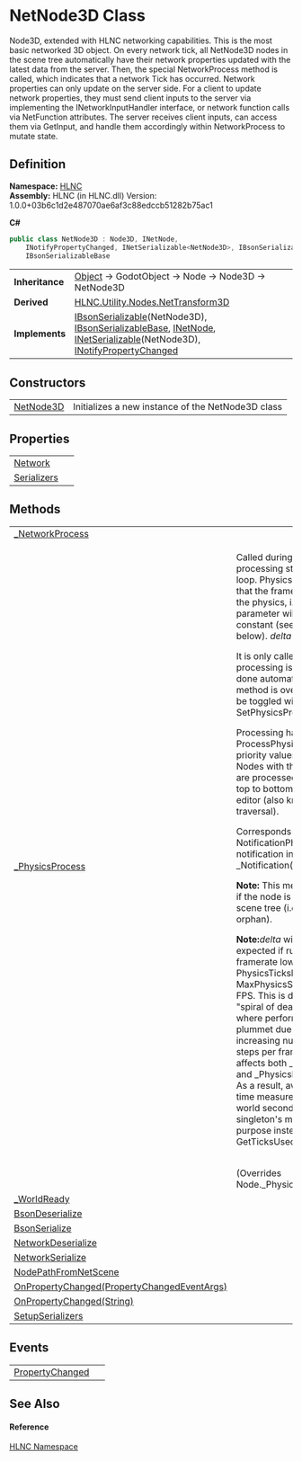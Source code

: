 # NetNode3D Class


Node3D, extended with HLNC networking capabilities. This is the most basic networked 3D object. On every network tick, all NetNode3D nodes in the scene tree automatically have their network properties updated with the latest data from the server. Then, the special NetworkProcess method is called, which indicates that a network Tick has occurred. Network properties can only update on the server side. For a client to update network properties, they must send client inputs to the server via implementing the INetworkInputHandler interface, or network function calls via NetFunction attributes. The server receives client inputs, can access them via GetInput, and handle them accordingly within NetworkProcess to mutate state.



## Definition
**Namespace:** <a href="N_HLNC">HLNC</a>  
**Assembly:** HLNC (in HLNC.dll) Version: 1.0.0+03b6c1d2e487070ae6af3c88edccb51282b75ac1

**C#**
``` C#
public class NetNode3D : Node3D, INetNode, 
	INotifyPropertyChanged, INetSerializable<NetNode3D>, IBsonSerializable<NetNode3D>, 
	IBsonSerializableBase
```

<table><tr><td><strong>Inheritance</strong></td><td><a href="https://learn.microsoft.com/dotnet/api/system.object" target="_blank" rel="noopener noreferrer">Object</a>  →  GodotObject  →  Node  →  Node3D  →  NetNode3D</td></tr>
<tr><td><strong>Derived</strong></td><td><a href="T_HLNC_Utility_Nodes_NetTransform3D">HLNC.Utility.Nodes.NetTransform3D</a></td></tr>
<tr><td><strong>Implements</strong></td><td><a href="T_HLNC_IBsonSerializable_1">IBsonSerializable</a>(NetNode3D), <a href="T_HLNC_IBsonSerializableBase">IBsonSerializableBase</a>, <a href="T_HLNC_INetNode">INetNode</a>, <a href="T_HLNC_INetSerializable_1">INetSerializable</a>(NetNode3D), <a href="https://learn.microsoft.com/dotnet/api/system.componentmodel.inotifypropertychanged" target="_blank" rel="noopener noreferrer">INotifyPropertyChanged</a></td></tr>
</table>



## Constructors
<table>
<tr>
<td><a href="M_HLNC_NetNode3D__ctor">NetNode3D</a></td>
<td>Initializes a new instance of the NetNode3D class</td></tr>
</table>

## Properties
<table>
<tr>
<td><a href="P_HLNC_NetNode3D_Network">Network</a></td>
<td> </td></tr>
<tr>
<td><a href="P_HLNC_NetNode3D_Serializers">Serializers</a></td>
<td> </td></tr>
</table>

## Methods
<table>
<tr>
<td><a href="M_HLNC_NetNode3D__NetworkProcess">_NetworkProcess</a></td>
<td> </td></tr>
<tr>
<td><a href="M_HLNC_NetNode3D__PhysicsProcess">_PhysicsProcess</a></td>
<td><p>Called during the physics processing step of the main loop. Physics processing means that the frame rate is synced to the physics, i.e. the <em>delta</em> parameter will <em>generally</em> be constant (see exceptions below). <em>delta</em> is in seconds.</p><p>

It is only called if physics processing is enabled, which is done automatically if this method is overridden, and can be toggled with SetPhysicsProcess(Boolean).</p><p>

Processing happens in order of ProcessPhysicsPriority, lower priority values are called first. Nodes with the same priority are processed in tree order, or top to bottom as seen in the editor (also known as pre-order traversal).</p><p>

Corresponds to the NotificationPhysicsProcess notification in _Notification(Int32).</p><p><b>

Note:</b> This method is only called if the node is present in the scene tree (i.e. if it's not an orphan).</p><p><b>

Note:</b><em>delta</em> will be larger than expected if running at a framerate lower than PhysicsTicksPerSecond / MaxPhysicsStepsPerFrame FPS. This is done to avoid "spiral of death" scenarios where performance would plummet due to an ever-increasing number of physics steps per frame. This behavior affects both _Process(Double) and _PhysicsProcess(Double). As a result, avoid using <em>delta</em> for time measurements in real-world seconds. Use the Time singleton's methods for this purpose instead, such as GetTicksUsec().</p><br />(Overrides Node._PhysicsProcess(Double))</td></tr>
<tr>
<td><a href="M_HLNC_NetNode3D__WorldReady">_WorldReady</a></td>
<td> </td></tr>
<tr>
<td><a href="M_HLNC_NetNode3D_BsonDeserialize">BsonDeserialize</a></td>
<td> </td></tr>
<tr>
<td><a href="M_HLNC_NetNode3D_BsonSerialize">BsonSerialize</a></td>
<td> </td></tr>
<tr>
<td><a href="M_HLNC_NetNode3D_NetworkDeserialize">NetworkDeserialize</a></td>
<td> </td></tr>
<tr>
<td><a href="M_HLNC_NetNode3D_NetworkSerialize">NetworkSerialize</a></td>
<td> </td></tr>
<tr>
<td><a href="M_HLNC_NetNode3D_NodePathFromNetScene">NodePathFromNetScene</a></td>
<td> </td></tr>
<tr>
<td><a href="M_HLNC_NetNode3D_OnPropertyChanged">OnPropertyChanged(PropertyChangedEventArgs)</a></td>
<td> </td></tr>
<tr>
<td><a href="M_HLNC_NetNode3D_OnPropertyChanged_1">OnPropertyChanged(String)</a></td>
<td> </td></tr>
<tr>
<td><a href="M_HLNC_NetNode3D_SetupSerializers">SetupSerializers</a></td>
<td> </td></tr>
</table>

## Events
<table>
<tr>
<td><a href="E_HLNC_NetNode3D_PropertyChanged">PropertyChanged</a></td>
<td> </td></tr>
</table>

## See Also


#### Reference
<a href="N_HLNC">HLNC Namespace</a>  
